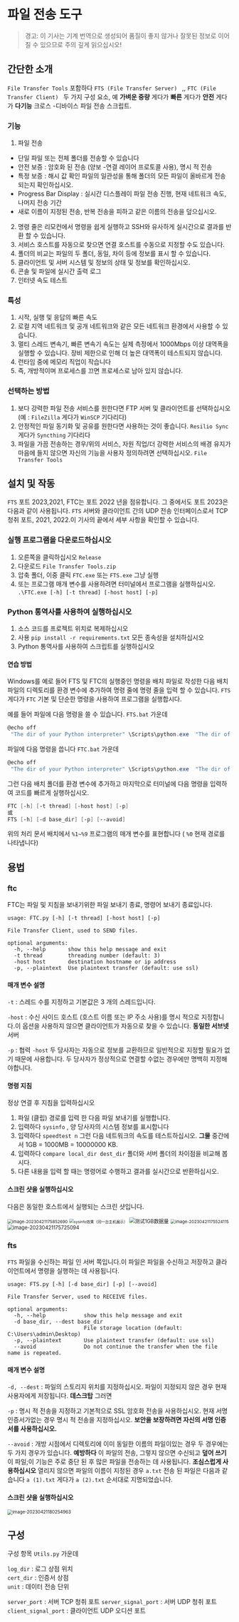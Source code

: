 # 파일 전송 도구

> 경고: 이 기사는 기계 번역으로 생성되어 품질이 좋지 않거나 잘못된 정보로 이어질 수 있으므로 주의 깊게 읽으십시오!

## 간단한 소개

 `File Transfer Tools`  포함하다 `FTS (File Transfer Server) ` ,, `FTC (File Transfer Client) ` 두 가지 구성 요소, 예 **가벼운 중량** 게다가 **빠른** 게다가 **안전** 게다가 **다기능** 크로스 -디바이스 파일 전송 스크립트.

### 기능

1. 파일 전송

  - 단일 파일 또는 전체 폴더를 전송할 수 있습니다
  - 안전 보증 : 암호화 된 전송 (양보 -연결 레이어 프로토콜 사용), 명시 적 전송
  - 특정 보증 : 해시 값 확인 파일의 일관성을 통해 폴더의 모든 파일이 올바르게 전송되는지 확인하십시오.
  - Progress Bar Display : 실시간 디스플레이 파일 전송 진행, 현재 네트워크 속도, 나머지 전송 기간
  - 새로 이름이 지정된 전송, 반복 전송을 피하고 같은 이름의 전송을 덮으십시오.

2. 명령 줄은 리모컨에서 명령을 쉽게 실행하고 SSH와 유사하게 실시간으로 결과를 반환 할 수 있습니다.
3. 서비스 호스트를 자동으로 찾으면 연결 호스트를 수동으로 지정할 수도 있습니다.
4. 폴더의 비교는 파일의 두 폴더, 동일, 차이 등에 정보를 표시 할 수 있습니다.
5. 클라이언트 및 서버 시스템 및 정보의 상태 및 정보를 확인하십시오.
6. 콘솔 및 파일에 실시간 출력 로그
7. 인터넷 속도 테스트

### 특성

1. 시작, 실행 및 응답의 빠른 속도
2. 로컬 지역 네트워크 및 공개 네트워크와 같은 모든 네트워크 환경에서 사용할 수 있습니다.
3. 멀티 스레드 변속기, 빠른 변속기 속도는 실제 측정에서 1000Mbps 이상 대역폭을 실행할 수 있습니다. 장비 제한으로 인해 더 높은 대역폭이 테스트되지 않습니다.
4. 런타임 중에 메모리 직업이 작습니다
5. 즉, 개방적이며 프로세스를 끄면 프로세스로 남아 있지 않습니다.

### 선택하는 방법

1. 보다 강력한 파일 전송 서비스를 원한다면 FTP 서버 및 클라이언트를 선택하십시오 (예 : `FileZilla` 게다가 `WinSCP` 기다리다)
2. 안정적인 파일 동기화 및 공유를 원한다면 사용하는 것이 좋습니다. `Resilio Sync` 게다가 `Syncthing` 기다리다
3. 파일을 가끔 전송하는 경우/위의 서비스, 자원 직업/더 강력한 서비스의 배경 유지가 마음에 들지 않으면 자신의 기능을 사용자 정의하려면 선택하십시오. `File Transfer Tools` 

## 설치 및 작동

 `FTS` 포트 2023,2021, FTC는 포트 2022 년을 점유합니다. 그 중에서도 포트 2023은 다음과 같이 사용됩니다. `FTS` 서버와 클라이언트 간의 UDP 전송 인터페이스로서 TCP 청취 포트, 2021, 2022.이 기사의 끝에서 세부 사항을 확인할 수 있습니다.

### 실행 프로그램을 다운로드하십시오

1. 오른쪽을 클릭하십시오 `Release` 
2. 다운로드 `File Transfer Tools.zip` 
3. 압축 폴더, 이중 클릭 `FTC.exe`  또는  `FTS.exe`  그냥 실행
4. 또는 프로그램 매개 변수를 사용하려면 터미널에서 프로그램을 실행하십시오. `.\FTC.exe [-h] [-t thread] [-host host] [-p]` 

### Python 통역사를 사용하여 실행하십시오

1. 소스 코드를 프로젝트 위치로 복제하십시오
2. 사용 `pip install -r requirements.txt` 모든 종속성을 설치하십시오
3. Python 통역사를 사용하여 스크립트를 실행하십시오

#### 연습 방법

Windows를 예로 들어 FTS 및 FTC의 실행중인 명령을 배치 파일로 작성한 다음 배치 파일의 디렉토리를 환경 변수에 추가하여 명령 줄에 명령 줄을 입력 할 수 있습니다. `FTS` 게다가 `FTC` 기본 및 단순한 명령을 사용하여 프로그램을 실행합시다.

예를 들어 파일에 다음 명령을 쓸 수 있습니다. `FTS.bat` 가운데

```powershell
@echo off
 "The dir of your Python interpreter" \Scripts\python.exe  "The dir of your project" \FTS.py %1 %2 %3 %4 %5 %6
```

파일에 다음 명령을 씁니다 `FTC.bat` 가운데

```powershell
@echo off
 "The dir of your Python interpreter" \Scripts\python.exe  "The dir of your project" \FTC.py %1 %2 %3 %4 %5 %6
```

그런 다음 배치 폴더를 환경 변수에 추가하고 마지막으로 터미널에 다음 명령을 입력하여 코드를 빠르게 실행하십시오.

```powershell
FTC [-h] [-t thread] [-host host] [-p]
或
FTS [-h] [-d base_dir] [-p] [--avoid]
```

위의 처리 문서 배치에서 `%1~%9` 프로그램의 매개 변수를 표현합니다 ( `%0` 현재 경로를 나타냅니다)



## 용법

### ftc

FTC는 파일 및 지침을 보내기위한 파일 보내기 종료, 명령어 보내기 종료입니다.

```
usage: FTC.py [-h] [-t thread] [-host host] [-p]

File Transfer Client, used to SEND files.

optional arguments:
  -h, --help       show this help message and exit
  -t thread        threading number (default: 3)
  -host host       destination hostname or ip address
  -p, --plaintext  Use plaintext transfer (default: use ssl)
```

#### 매개 변수 설명

 `-t` : 스레드 수를 지정하고 기본값은 3 개의 스레드입니다.

 `-host` : 수신 사이드 호스트 (호스트 이름 또는 IP 주소 사용)를 명시 적으로 지정합니다.이 옵션을 사용하지 않으면 클라이언트가 자동으로 찾을 수 있습니다. **동일한 서브넷** 서버

 `-p` : 협력 `-host`  두 당사자는 자동으로 정보를 교환하므로 일반적으로 지정할 필요가 없기 때문에 사용합니다. 두 당사자가 정상적으로 연결할 수없는 경우에만 명백히 지정해야합니다.

#### 명령 지침

정상 연결 후 지침을 입력하십시오

1. 파일 (클립) 경로를 입력 한 다음 파일 보내기를 실행합니다.
2. 입력하다 `sysinfo` , 양 당사자의 시스템 정보를 표시합니다
3. 입력하다 `speedtest n` 그런 다음 네트워크의 속도를 테스트하십시오. **그물** 중간에서 1GB = 1000MB = 10000000 KB.
4. 입력하다 `compare local_dir dest_dir` 폴더와 서버 폴더의 차이점을 비교해 봅시다.
5. 다른 내용을 입력 할 때는 명령어로 수행하고 결과를 실시간으로 반환하십시오.

#### 스크린 샷을 실행하십시오

다음은 동일한 호스트에서 실행되는 스크린 샷입니다.

<img src= "assets/image-20230421175852690.png"  alt= "image-20230421175852690"  style= "zoom:67%;"  />

<img src= "assets/image-20230421174220808.png"  alt= "sysinfo效果（同一台主机展示）"  style= "zoom:60%;"  />

<img src= "assets/image-20230421175214141.png"  alt= "测试1GB数据量"  style= "zoom: 80%;"  />

<img src= "assets/image-20230421175524115.png"  alt= "image-20230421175524115"  style= "zoom:67%;"  />

<img src= "assets/image-20230421175725094.png"  alt= "image-20230421175725094"  style= "zoom:80%;"  />

### fts

 `FTS` 파일을 수신하는 파일 인 서버 쪽입니다.이 파일은 파일을 수신하고 저장하고 클라이언트에서 명령을 실행하는 데 사용됩니다.

```
usage: FTS.py [-h] [-d base_dir] [-p] [--avoid]

File Transfer Server, used to RECEIVE files.

optional arguments:
  -h, --help            show this help message and exit
  -d base_dir, --dest base_dir
                        File storage location (default: C:\Users\admin\Desktop)
  -p, --plaintext       Use plaintext transfer (default: use ssl)
  --avoid               Do not continue the transfer when the file name is repeated.
```

#### 매개 변수 설명

 `-d, --dest` : 파일의 스토리지 위치를 지정하십시오. 파일이 지정되지 않은 경우 현재 사용자에게 저장됩니다. **데스크탑** 그러면

 `-p` : 명시 적 전송을 지정하고 기본적으로 SSL 암호화 전송을 사용하십시오. 현재 서명 인증서가없는 경우 명시 적 전송을 지정하십시오. **보안을 보장하려면 자신의 서명 인증서를 사용하십시오.** 

 `--avoid` : 개방 시점에서 디렉토리에 이미 동일한 이름의 파일이있는 경우 두 경우에는 두 가지 경우가 있습니다. **예방하다** 이 파일의 전송, 그렇지 않으면 수신되고 **덮어 쓰기** 이 파일;이 기능은 주로 중단 된 후 많은 파일을 전송하는 데 사용됩니다. **조심스럽게 사용하십시오** 열리지 않으면 파일의 이름이 지정된 경우 `a.txt` 전송 된 파일은 다음과 같습니다 `a (1).txt` 게다가 `a (2).txt` 순서대로 지명되었습니다.

#### 스크린 샷을 실행하십시오

<img src= "assets/image-20230421180254963.png"  alt= "image-20230421180254963"  style= "zoom:70%;"  />

## 구성

구성 항목 `Utils.py` 가운데

 `log_dir` : 로그 상점 위치 </br>
 `cert_dir` : 인증서 상점 </br>
 `unit`  : 데이터 전송 단위 </br>

 `server_port` : 서버 TCP 청취 포트 </b>
 `server_signal_port` : 서버 UDP 청취 포트 </br>
 `client_signal_port` : 클라이언트 UDP 오디션 포트 </br>

